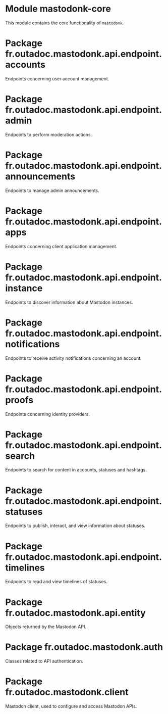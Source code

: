 # Module mastodonk-core

This module contains the core functionality of `mastodonk`.

# Package fr.outadoc.mastodonk.api.endpoint.accounts

Endpoints concerning user account management.

# Package fr.outadoc.mastodonk.api.endpoint.admin

Endpoints to perform moderation actions.

# Package fr.outadoc.mastodonk.api.endpoint.announcements

Endpoints to manage admin announcements.

# Package fr.outadoc.mastodonk.api.endpoint.apps

Endpoints concerning client application management.

# Package fr.outadoc.mastodonk.api.endpoint.instance

Endpoints to discover information about Mastodon instances.

# Package fr.outadoc.mastodonk.api.endpoint.notifications

Endpoints to receive activity notifications concerning an account.

# Package fr.outadoc.mastodonk.api.endpoint.proofs

Endpoints concerning identity providers.

# Package fr.outadoc.mastodonk.api.endpoint.search

Endpoints to search for content in accounts, statuses and hashtags.

# Package fr.outadoc.mastodonk.api.endpoint.statuses

Endpoints to publish, interact, and view information about statuses.

# Package fr.outadoc.mastodonk.api.endpoint.timelines

Endpoints to read and view timelines of statuses.

# Package fr.outadoc.mastodonk.api.entity

Objects returned by the Mastodon API.

# Package fr.outadoc.mastodonk.auth

Classes related to API authentication. 

# Package fr.outadoc.mastodonk.client

Mastodon client, used to configure and access Mastodon APIs.
